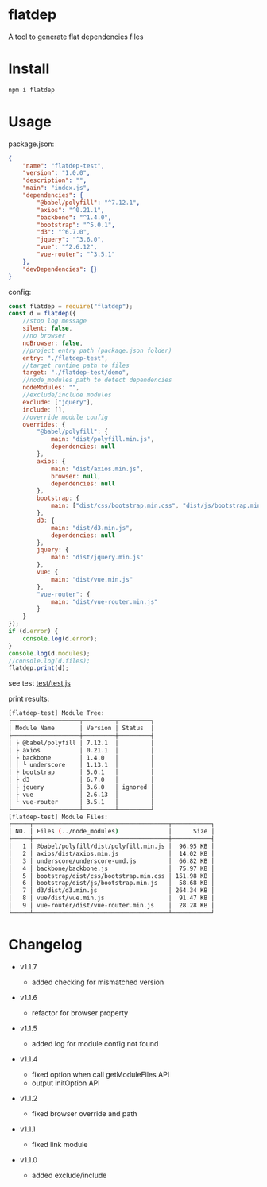 # flatdep

A tool to generate flat dependencies files

# Install

```sh
npm i flatdep
```

# Usage

package.json:
```json
{
    "name": "flatdep-test",
    "version": "1.0.0",
    "description": "",
    "main": "index.js",
    "dependencies": {
        "@babel/polyfill": "^7.12.1",
        "axios": "^0.21.1",
        "backbone": "^1.4.0",
        "bootstrap": "^5.0.1",
        "d3": "^6.7.0",
        "jquery": "^3.6.0",
        "vue": "^2.6.12",
        "vue-router": "^3.5.1"
    },
    "devDependencies": {}
}
```

config:
```js
const flatdep = require("flatdep");
const d = flatdep({
    //stop log message
    silent: false,
    //no browser
    noBrowser: false,
    //project entry path (package.json folder)
    entry: "./flatdep-test",
    //target runtime path to files
    target: "./flatdep-test/demo",
    //node_modules path to detect dependencies
    nodeModules: "",
    //exclude/include modules
    exclude: ["jquery"],
    include: [],
    //override module config
    overrides: {
        "@babel/polyfill": {
            main: "dist/polyfill.min.js",
            dependencies: null
        },
        axios: {
            main: "dist/axios.min.js",
            browser: null,
            dependencies: null
        },
        bootstrap: {
            main: ["dist/css/bootstrap.min.css", "dist/js/bootstrap.min.js"]
        },
        d3: {
            main: "dist/d3.min.js",
            dependencies: null
        },
        jquery: {
            main: "dist/jquery.min.js"
        },
        vue: {
            main: "dist/vue.min.js"
        },
        "vue-router": {
            main: "dist/vue-router.min.js"
        }
    }
});
if (d.error) {
    console.log(d.error);
}
console.log(d.modules);
//console.log(d.files);
flatdep.print(d);
```
see test [test/test.js](test/test.js)

print results:
```sh
[flatdep-test] Module Tree:
┌───────────────────┬─────────┬─────────┐
│ Module Name       │ Version │ Status  │
├───────────────────┼─────────┼─────────┤
│ ├ @babel/polyfill │ 7.12.1  │         │
│ ├ axios           │ 0.21.1  │         │
│ ├ backbone        │ 1.4.0   │         │
│ │ └ underscore    │ 1.13.1  │         │
│ ├ bootstrap       │ 5.0.1   │         │
│ ├ d3              │ 6.7.0   │         │
│ ├ jquery          │ 3.6.0   │ ignored │
│ ├ vue             │ 2.6.13  │         │
│ └ vue-router      │ 3.5.1   │         │
└───────────────────┴─────────┴─────────┘
[flatdep-test] Module Files:
┌─────┬──────────────────────────────────────┬───────────┐
│ NO. │ Files (../node_modules)              │      Size │
├─────┼──────────────────────────────────────┼───────────┤
│   1 │ @babel/polyfill/dist/polyfill.min.js │  96.95 KB │
│   2 │ axios/dist/axios.min.js              │  14.02 KB │
│   3 │ underscore/underscore-umd.js         │  66.82 KB │
│   4 │ backbone/backbone.js                 │  75.97 KB │
│   5 │ bootstrap/dist/css/bootstrap.min.css │ 151.98 KB │
│   6 │ bootstrap/dist/js/bootstrap.min.js   │  58.68 KB │
│   7 │ d3/dist/d3.min.js                    │ 264.34 KB │
│   8 │ vue/dist/vue.min.js                  │  91.47 KB │
│   9 │ vue-router/dist/vue-router.min.js    │  28.28 KB │
└─────┴──────────────────────────────────────┴───────────┘
```

# Changelog

- v1.1.7
    - added checking for mismatched version

- v1.1.6
    - refactor for browser property

- v1.1.5
    - added log for module config not found

- v1.1.4
    - fixed option when call getModuleFiles API
    - output initOption API

- v1.1.2
    - fixed browser override and path

- v1.1.1
    - fixed link module

- v1.1.0
    - added exclude/include
